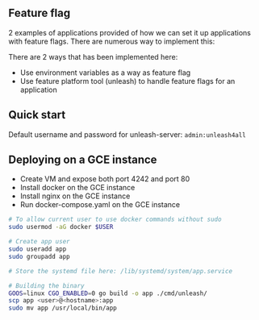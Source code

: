 ## Feature flag

2 examples of applications provided of how we can set it up applications with feature flags. There are numerous way to implement this:

There are 2 ways that has been implemented here:

- Use environment variables as a way as feature flag
- Use feature platform tool (unleash) to handle feature flags for an application

## Quick start

Default username and password for unleash-server: `admin:unleash4all`

## Deploying on a GCE instance

- Create VM and expose both port 4242 and port 80
- Install docker on the GCE instance
- Install nginx on the GCE instance
- Run docker-compose.yaml on the GCE instance

```bash
# To allow current user to use docker commands without sudo
sudo usermod -aG docker $USER

# Create app user
sudo useradd app
sudo groupadd app

# Store the systemd file here: /lib/systemd/system/app.service

# Building the binary
GOOS=linux CGO_ENABLED=0 go build -o app ./cmd/unleash/
scp app <user>@<hostname>:app
sudo mv app /usr/local/bin/app
```